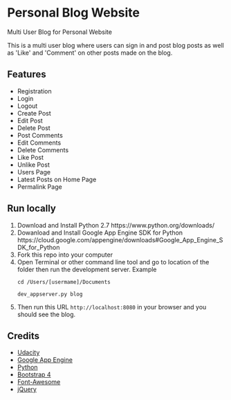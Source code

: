 # Personal Blog Website
Multi User Blog for Personal Website

This is a multi user blog where users can sign in and post blog posts as well as 'Like' and 'Comment' on other posts made on the blog.

## Features
* Registration
* Login
* Logout
* Create Post
* Edit Post
* Delete Post
* Post Comments
* Edit Comments
* Delete Comments
* Like Post
* Unlike Post
* Users Page
* Latest Posts on Home Page
* Permalink Page
 
## Run locally
 <ol>
 <li>Download and Install Python 2.7 https://www.python.org/downloads/</li>
 <li>Dowanload and Install Google App Engine SDK for Python https://cloud.google.com/appengine/downloads#Google_App_Engine_SDK_for_Python</li>
 <li>Fork this repo into your computer</li>
 <li>Open Terminal or other command line tool and go to location of the folder then run the development server. Example 
 
 <code>cd /Users/[usermame]/Documents</code>
 
 <code>dev_appserver.py blog</code>
 </li>
 <li>Then run this URL <code>http://localhost:8080</code> in your browser and you should see the blog.</li>
 </ol>
 
## Credits
* <a target="_blank" href="https://udacity.com">Udacity</a>
* <a target="_blank" href="https://cloud.google.com/appengine/">Google App Engine</a>
* <a target="_blank" href="https://www.python.org">Python</a>
* <a target="_blank" href="https://v4-alpha.getbootstrap.com">Bootstrap 4</a>
* <a target="_blank" href="http://fontawesome.io">Font-Awesome</a>
* <a target="_blank" href="http://jquery.com">jQuery</a>
